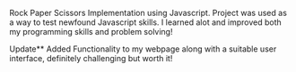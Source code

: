 Rock Paper Scissors Implementation using Javascript. Project was used as a way to test newfound Javascript skills. I learned alot and improved both my programming skills and problem solving!

Update** 
Added Functionality to my webpage along with a suitable user interface, definitely challenging but worth it! 
